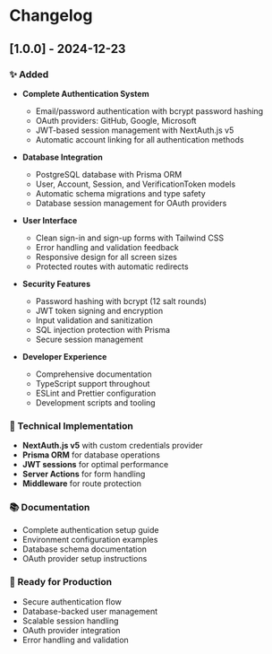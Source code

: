 # Changelog

## [1.0.0] - 2024-12-23

### ✨ Added
- **Complete Authentication System**
  - Email/password authentication with bcrypt password hashing
  - OAuth providers: GitHub, Google, Microsoft
  - JWT-based session management with NextAuth.js v5
  - Automatic account linking for all authentication methods

- **Database Integration**
  - PostgreSQL database with Prisma ORM
  - User, Account, Session, and VerificationToken models
  - Automatic schema migrations and type safety
  - Database session management for OAuth providers

- **User Interface**
  - Clean sign-in and sign-up forms with Tailwind CSS
  - Error handling and validation feedback
  - Responsive design for all screen sizes
  - Protected routes with automatic redirects

- **Security Features**
  - Password hashing with bcrypt (12 salt rounds)
  - JWT token signing and encryption
  - Input validation and sanitization
  - SQL injection protection with Prisma
  - Secure session management

- **Developer Experience**
  - Comprehensive documentation
  - TypeScript support throughout
  - ESLint and Prettier configuration
  - Development scripts and tooling

### 🔧 Technical Implementation
- **NextAuth.js v5** with custom credentials provider
- **Prisma ORM** for database operations
- **JWT sessions** for optimal performance
- **Server Actions** for form handling
- **Middleware** for route protection

### 📚 Documentation
- Complete authentication setup guide
- Environment configuration examples
- Database schema documentation
- OAuth provider setup instructions

### 🚀 Ready for Production
- Secure authentication flow
- Database-backed user management
- Scalable session handling
- OAuth provider integration
- Error handling and validation
